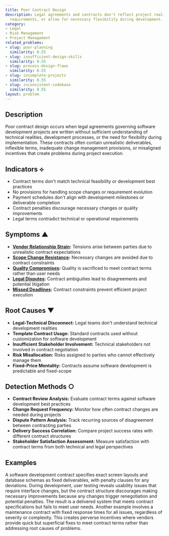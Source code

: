 ```yaml
---
title: Poor Contract Design
description: Legal agreements and contracts don't reflect project realities, technical
  requirements, or allow for necessary flexibility during development.
category:
- Legal
- Risk Management
- Project Management
related_problems:
- slug: poor-planning
  similarity: 0.55
- slug: insufficient-design-skills
  similarity: 0.55
- slug: process-design-flaws
  similarity: 0.55
- slug: incomplete-projects
  similarity: 0.55
- slug: inconsistent-codebase
  similarity: 0.55
layout: problem
---
```


## Description

Poor contract design occurs when legal agreements governing software development projects are written without sufficient understanding of technical realities, development processes, or the need for flexibility during implementation. These contracts often contain unrealistic deliverables, inflexible terms, inadequate change management provisions, or misaligned incentives that create problems during project execution.

## Indicators ⟡

- Contract terms don't match technical feasibility or development best practices
- No provisions for handling scope changes or requirement evolution
- Payment schedules don't align with development milestones or deliverable completion
- Contract penalties discourage necessary changes or quality improvements
- Legal terms contradict technical or operational requirements

## Symptoms ▲

- **[Vendor Relationship Strain](vendor-relationship-strain.md):** Tensions arise between parties due to unrealistic contract expectations
- **[Scope Change Resistance](scope-change-resistance.md):** Necessary changes are avoided due to contract constraints
- **[Quality Compromises](quality-compromises.md):** Quality is sacrificed to meet contract terms rather than user needs
- **[Legal Disputes](legal-disputes.md):** Contract ambiguities lead to disagreements and potential litigation
- **[Missed Deadlines](missed-deadlines.md):** Contract constraints prevent efficient project execution

## Root Causes ▼

- **Legal-Technical Disconnect:** Legal teams don't understand technical development realities
- **Template Contract Usage:** Standard contracts used without customization for software development
- **Insufficient Stakeholder Involvement:** Technical stakeholders not involved in contract negotiation
- **Risk Misallocation:** Risks assigned to parties who cannot effectively manage them
- **Fixed-Price Mentality:** Contracts assume software development is predictable and fixed-scope

## Detection Methods ○

- **Contract Review Analysis:** Evaluate contract terms against software development best practices
- **Change Request Frequency:** Monitor how often contract changes are needed during projects
- **Dispute Pattern Analysis:** Track recurring sources of disagreement between contracting parties
- **Delivery Success Correlation:** Compare project success rates with different contract structures
- **Stakeholder Satisfaction Assessment:** Measure satisfaction with contract terms from both technical and legal perspectives

## Examples

A software development contract specifies exact screen layouts and database schemas as fixed deliverables, with penalty clauses for any deviations. During development, user testing reveals usability issues that require interface changes, but the contract structure discourages making necessary improvements because any changes trigger renegotiation and potential penalties. The result is a delivered system that meets contract specifications but fails to meet user needs. Another example involves a maintenance contract with fixed response times for all issues, regardless of severity or complexity. This creates perverse incentives where vendors provide quick but superficial fixes to meet contract terms rather than addressing root causes of problems.